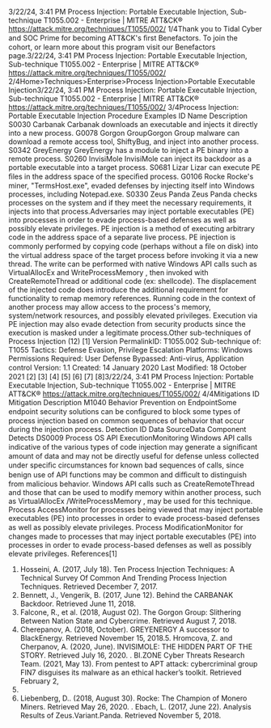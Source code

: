 3/22/24, 3:41 PM Process Injection: Portable Executable Injection, Sub-technique T1055.002 - Enterprise | MITRE ATT&CK®
https://attack.mitre.org/techniques/T1055/002/ 1/4Thank you to Tidal Cyber and SOC Prime for becoming ATT&CK's ﬁrst Benefactors. To join the cohort, or learn more about this program visit our
Benefactors page.3/22/24, 3:41 PM Process Injection: Portable Executable Injection, Sub-technique T1055.002 - Enterprise | MITRE ATT&CK®
https://attack.mitre.org/techniques/T1055/002/ 2/4Home>Techniques>Enterprise>Process Injection>Portable Executable Injection3/22/24, 3:41 PM Process Injection: Portable Executable Injection, Sub-technique T1055.002 - Enterprise | MITRE ATT&CK®
https://attack.mitre.org/techniques/T1055/002/ 3/4Process Injection: Portable Executable Injection
Procedure Examples
ID Name Description
S0030 Carbanak Carbanak downloads an executable and injects it directly into a new process.
G0078 Gorgon
GroupGorgon Group malware can download a remote access tool, ShiftyBug, and inject into another process.
S0342 GreyEnergy GreyEnergy has a module to inject a PE binary into a remote process.
S0260 InvisiMole InvisiMole can inject its backdoor as a portable executable into a target process.
S0681 Lizar Lizar can execute PE ﬁles in the address space of the speciﬁed process.
G0106 Rocke Rocke's miner, "TermsHost.exe", evaded defenses by injecting itself into Windows processes, including
Notepad.exe.
S0330 Zeus Panda Zeus Panda checks processes on the system and if they meet the necessary requirements, it injects into that
process.Adversaries may inject portable executables (PE) into processes in order to evade process-based defenses as well as possibly elevate
privileges. PE injection is a method of executing arbitrary code in the address space of a separate live process.
PE injection is commonly performed by copying code (perhaps without a ﬁle on disk) into the virtual address space of the target process
before invoking it via a new thread. The write can be performed with native Windows API calls such as VirtualAllocEx and
WriteProcessMemory , then invoked with CreateRemoteThread or additional code (ex: shellcode). The displacement of the injected code
does introduce the additional requirement for functionality to remap memory references. 
Running code in the context of another process may allow access to the process's memory, system/network resources, and possibly
elevated privileges. Execution via PE injection may also evade detection from security products since the execution is masked under a
legitimate process.Other sub-techniques of Process Injection (12)
[1]
Version PermalinkID: T1055.002
Sub-technique of:  T1055
 
Tactics: Defense Evasion, Privilege Escalation
 
Platforms: Windows
 
Permissions Required: User
 
Defense Bypassed: Anti-virus, Application control
Version: 1.1
Created: 14 January 2020
Last Modiﬁed: 18 October 2021
[2]
[3]
[4]
[5]
[6]
[7]
[8]3/22/24, 3:41 PM Process Injection: Portable Executable Injection, Sub-technique T1055.002 - Enterprise | MITRE ATT&CK®
https://attack.mitre.org/techniques/T1055/002/ 4/4Mitigations
ID Mitigation Description
M1040 Behavior Prevention
on EndpointSome endpoint security solutions can be conﬁgured to block some types of process injection based
on common sequences of behavior that occur during the injection process.
Detection
ID Data SourceData Component Detects
DS0009 Process OS API
ExecutionMonitoring Windows API calls indicative of the various types of code injection may generate a
signiﬁcant amount of data and may not be directly useful for defense unless collected under
speciﬁc circumstances for known bad sequences of calls, since benign use of API functions
may be common and diﬃcult to distinguish from malicious behavior. Windows API calls such
as CreateRemoteThread and those that can be used to modify memory within another
process, such as VirtualAllocEx /WriteProcessMemory , may be used for this technique.
Process
AccessMonitor for processes being viewed that may inject portable executables (PE) into processes
in order to evade process-based defenses as well as possibly elevate privileges.
Process
ModiﬁcationMonitor for changes made to processes that may inject portable executables (PE) into
processes in order to evade process-based defenses as well as possibly elevate privileges.
References[1]
1. Hosseini, A. (2017, July 18). Ten Process Injection Techniques:
A Technical Survey Of Common And Trending Process
Injection Techniques. Retrieved December 7, 2017.
2. Bennett, J., Vengerik, B. (2017, June 12). Behind the
CARBANAK Backdoor. Retrieved June 11, 2018.
3. Falcone, R., et al. (2018, August 02). The Gorgon Group:
Slithering Between Nation State and Cybercrime. Retrieved
August 7, 2018.
4. Cherepanov, A. (2018, October). GREYENERGY A successor to
BlackEnergy. Retrieved November 15, 2018.5. Hromcova, Z. and Cherpanov, A. (2020, June). INVISIMOLE:
THE HIDDEN PART OF THE STORY. Retrieved July 16, 2020.
 . BI.ZONE Cyber Threats Research Team. (2021, May 13). From
pentest to APT attack: cybercriminal group FIN7 disguises its
malware as an ethical hacker’s toolkit. Retrieved February 2,
2022.
7. Liebenberg, D.. (2018, August 30). Rocke: The Champion of
Monero Miners. Retrieved May 26, 2020.
 . Ebach, L. (2017, June 22). Analysis Results of
Zeus.Variant.Panda. Retrieved November 5, 2018.